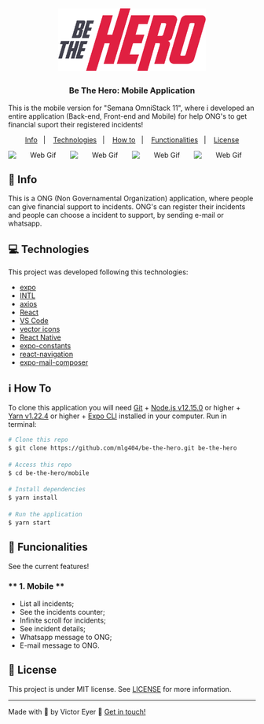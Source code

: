 <h1 align="center">
  <img alt="Be The Hero" title="Be The Hero" src="../.github/logo.svg" width="300px" />
</h1>

<h3 align="center">
  Be The Hero: Mobile Application
</h3>

<p>This is the mobile version for "Semana OmniStack 11", where i developed an entire application (Back-end, Front-end and Mobile) for help ONG's to get financial suport their registered incidents!</p>

<p align="center">
  <a href="#rocket-info">Info</a>&nbsp;&nbsp;&nbsp;|&nbsp;&nbsp;&nbsp;
  <a href="#computer-technologies">Technologies</a>&nbsp;&nbsp;&nbsp;|&nbsp;&nbsp;&nbsp;
  <a href="#information_source-how-to">How to</a>&nbsp;&nbsp;&nbsp;|&nbsp;&nbsp;&nbsp;
  <a href="#mag_right-functionalities">Functionalities</a>&nbsp;&nbsp;&nbsp;|&nbsp;&nbsp;&nbsp;
  <a href="#memo-license">License</a>
</p>

<p align="center" style="display: flex">
  <img alt="Web Gif" src="https://i.imgur.com/LxrUk1M.png" width="225px">
  <img alt="Web Gif" src="https://i.imgur.com/CPDWvLx.png" width="225px">
  <img alt="Web Gif" src="https://i.imgur.com/y3JhyoO.png" width="225px">
  <img alt="Web Gif" src="https://i.imgur.com/ixIMwUv.png" width="225px">
</p>

## :rocket: Info

This is a ONG (Non Governamental Organization) application, where people can give financial support to incidents. ONG's can register their incidents and people can choose a incident to support, by sending e-mail or whatsapp.

## :computer: Technologies

This project was developed following this technologies:

-  [expo](https://expo.io/)
-  [INTL](https://github.com/andyearnshaw/Intl.js#readme)
-  [axios](https://github.com/axios/axios)
-  [React](https://reactjs.org)
-  [VS Code][vc] 
-  [vector icons](https://github.com/expo/vector-icons)
-  [React Native](https://reactnative.dev/)
-  [expo-constants](https://docs.expo.io/versions/latest/sdk/constants/)
-  [react-navigation](https://reactnavigation.org/)
-  [expo-mail-composer](https://docs.expo.io/versions/latest/sdk/mail-composer/)


## :information_source: How To

To clone this application you will need [Git](https://git-scm.com) + [Node.js v12.15.0][nodejs] or higher + [Yarn v1.22.4][yarn] or higher + [Expo CLI][expocli] installed in your computer. Run in terminal:

```bash
# Clone this repo
$ git clone https://github.com/mlg404/be-the-hero.git be-the-hero

# Access this repo
$ cd be-the-hero/mobile

# Install dependencies
$ yarn install

# Run the application
$ yarn start
```

## :mag_right: Funcionalities

See the current features!

### ** 1. Mobile **

- List all incidents;
- See the incidents counter;
- Infinite scroll for incidents;
- See incident details;
- Whatsapp message to ONG;
- E-mail message to ONG.

## :memo: License
This project is under MIT license. See [LICENSE](https://github.com/mlg404/be-the-hero/blob/master/LICENSE) for more information.

---

Made with 💙 by Victor Eyer :wave: [Get in touch!](https://www.linkedin.com/in/victoreyer/)

[nodejs]: https://nodejs.org/
[yarn]: https://yarnpkg.com/
[vc]: https://code.visualstudio.com/
[expocli]: https://expo.io/tools
